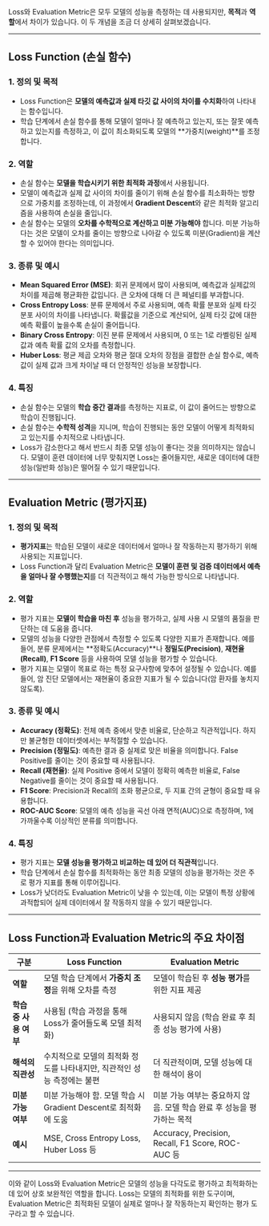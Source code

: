Loss와 Evaluation Metric은 모두 모델의 성능을 측정하는 데 사용되지만, **목적**과 **역할**에서 차이가 있습니다. 이 두 개념을 조금 더 상세히 살펴보겠습니다.

---

## Loss Function (손실 함수)

### 1. 정의 및 목적
- Loss Function은 **모델의 예측값과 실제 타깃 값 사이의 차이를 수치화**하여 나타내는 함수입니다.
- 학습 단계에서 손실 함수를 통해 모델이 얼마나 잘 예측하고 있는지, 또는 잘못 예측하고 있는지를 측정하고, 이 값이 최소화되도록 모델의 **가중치(weight)**를 조정합니다.

### 2. 역할
- 손실 함수는 **모델을 학습시키기 위한 최적화 과정**에서 사용됩니다.
- 모델이 예측값과 실제 값 사이의 차이를 줄이기 위해 손실 함수를 최소화하는 방향으로 가중치를 조정하는데, 이 과정에서 **Gradient Descent**와 같은 최적화 알고리즘을 사용하여 손실을 줄입니다.
- 손실 함수는 모델의 **오차를 수학적으로 계산하고 미분 가능해야** 합니다. 미분 가능하다는 것은 모델이 오차를 줄이는 방향으로 나아갈 수 있도록 미분(Gradient)을 계산할 수 있어야 한다는 의미입니다.

### 3. 종류 및 예시
- **Mean Squared Error (MSE)**: 회귀 문제에서 많이 사용되며, 예측값과 실제값의 차이를 제곱해 평균화한 값입니다. 큰 오차에 대해 더 큰 페널티를 부과합니다.
- **Cross Entropy Loss**: 분류 문제에서 주로 사용되며, 예측 확률 분포와 실제 타깃 분포 사이의 차이를 나타냅니다. 확률값을 기준으로 계산되어, 실제 타깃 값에 대한 예측 확률이 높을수록 손실이 줄어듭니다.
- **Binary Cross Entropy**: 이진 분류 문제에서 사용되며, 0 또는 1로 라벨링된 실제 값과 예측 확률 값의 오차를 측정합니다.
- **Huber Loss**: 평균 제곱 오차와 평균 절대 오차의 장점을 결합한 손실 함수로, 예측 값이 실제 값과 크게 차이날 때 더 안정적인 성능을 보장합니다.

### 4. 특징
- 손실 함수는 모델의 **학습 중간 결과**를 측정하는 지표로, 이 값이 줄어드는 방향으로 학습이 진행됩니다.
- 손실 함수는 **수학적 성격**을 지니며, 학습이 진행되는 동안 모델이 어떻게 최적화되고 있는지를 수치적으로 나타냅니다.
- Loss가 감소한다고 해서 반드시 최종 모델 성능이 좋다는 것을 의미하지는 않습니다. 모델이 훈련 데이터에 너무 맞춰지면 Loss는 줄어들지만, 새로운 데이터에 대한 성능(일반화 성능)은 떨어질 수 있기 때문입니다.

---

## Evaluation Metric (평가지표)

### 1. 정의 및 목적
- **평가지표**는 학습된 모델이 새로운 데이터에서 얼마나 잘 작동하는지 평가하기 위해 사용되는 지표입니다.
- Loss Function과 달리 Evaluation Metric은 **모델이 훈련 및 검증 데이터에서 예측을 얼마나 잘 수행했는지**를 더 직관적이고 해석 가능한 방식으로 나타냅니다.

### 2. 역할
- 평가 지표는 **모델이 학습을 마친 후** 성능을 평가하고, 실제 사용 시 모델의 품질을 판단하는 데 도움을 줍니다.
- 모델의 성능을 다양한 관점에서 측정할 수 있도록 다양한 지표가 존재합니다. 예를 들어, 분류 문제에서는 **정확도(Accuracy)**나 **정밀도(Precision)**, **재현율(Recall)**, **F1 Score** 등을 사용하여 모델 성능을 평가할 수 있습니다.
- 평가 지표는 모델이 목표로 하는 특정 요구사항에 맞추어 설정될 수 있습니다. 예를 들어, 암 진단 모델에서는 재현율이 중요한 지표가 될 수 있습니다(암 환자를 놓치지 않도록).

### 3. 종류 및 예시
- **Accuracy (정확도)**: 전체 예측 중에서 맞춘 비율로, 단순하고 직관적입니다. 하지만 불균형한 데이터셋에서는 부적절할 수 있습니다.
- **Precision (정밀도)**: 예측한 결과 중 실제로 맞은 비율을 의미합니다. False Positive를 줄이는 것이 중요할 때 사용됩니다.
- **Recall (재현율)**: 실제 Positive 중에서 모델이 정확히 예측한 비율로, False Negative를 줄이는 것이 중요할 때 사용됩니다.
- **F1 Score**: Precision과 Recall의 조화 평균으로, 두 지표 간의 균형이 중요할 때 유용합니다.
- **ROC-AUC Score**: 모델의 예측 성능을 곡선 아래 면적(AUC)으로 측정하며, 1에 가까울수록 이상적인 분류를 의미합니다.

### 4. 특징
- 평가 지표는 **모델 성능을 평가하고 비교하는 데 있어 더 직관적**입니다.
- 학습 단계에서 손실 함수를 최적화하는 동안 최종 모델의 성능을 평가하는 것은 주로 평가 지표를 통해 이루어집니다.
- Loss가 낮더라도 Evaluation Metric이 낮을 수 있는데, 이는 모델이 특정 상황에 과적합되어 실제 데이터에서 잘 작동하지 않을 수 있기 때문입니다.

---

## Loss Function과 Evaluation Metric의 주요 차이점

| 구분                 | Loss Function                                                                                   | Evaluation Metric                                                         |
|----------------------|-------------------------------------------------------------------------------------------------|---------------------------------------------------------------------------|
| **역할**              | 모델 학습 단계에서 **가중치 조정**을 위해 오차를 측정                                          | 모델이 학습된 후 **성능 평가**를 위한 지표 제공                           |
| **학습 중 사용 여부** | 사용됨 (학습 과정을 통해 Loss가 줄어들도록 모델 최적화)                                         | 사용되지 않음 (학습 완료 후 최종 성능 평가에 사용)                        |
| **해석의 직관성**     | 수치적으로 모델의 최적화 정도를 나타내지만, 직관적인 성능 측정에는 불편                         | 더 직관적이며, 모델 성능에 대한 해석이 용이                                |
| **미분 가능 여부**    | 미분 가능해야 함. 모델 학습 시 Gradient Descent로 최적화에 도움                                 | 미분 가능 여부는 중요하지 않음. 모델 학습 완료 후 성능을 평가하는 목적    |
| **예시**              | MSE, Cross Entropy Loss, Huber Loss 등                                                         | Accuracy, Precision, Recall, F1 Score, ROC-AUC 등                        |

---

이와 같이 Loss와 Evaluation Metric은 모델의 성능을 다각도로 평가하고 최적화하는 데 있어 상호 보완적인 역할을 합니다. Loss는 모델의 최적화를 위한 도구이며, Evaluation Metric은 최적화된 모델이 실제로 얼마나 잘 작동하는지 확인하는 평가 도구라고 할 수 있습니다.
